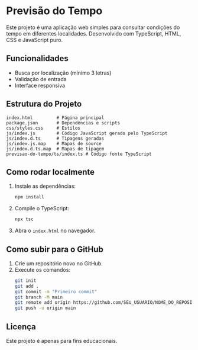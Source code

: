 # Previsão do Tempo

Este projeto é uma aplicação web simples para consultar condições do tempo em diferentes localidades. Desenvolvido com TypeScript, HTML, CSS e JavaScript puro.

## Funcionalidades

- Busca por localização (mínimo 3 letras)
- Validação de entrada
- Interface responsiva

## Estrutura do Projeto

```
index.html         # Página principal
package.json       # Dependências e scripts
css/styles.css     # Estilos
js/index.js        # Código JavaScript gerado pelo TypeScript
js/index.d.ts      # Tipagens geradas
js/index.js.map    # Mapas de source
js/index.d.ts.map  # Mapas de tipagem
previsao-do-tempo/ts/index.ts # Código fonte TypeScript
```

## Como rodar localmente

1. Instale as dependências:
   ```bash
   npm install
   ```
2. Compile o TypeScript:
   ```bash
   npx tsc
   ```
3. Abra o `index.html` no navegador.

## Como subir para o GitHub

1. Crie um repositório novo no GitHub.
2. Execute os comandos:
   ```bash
   git init
   git add .
   git commit -m "Primeiro commit"
   git branch -M main
   git remote add origin https://github.com/SEU_USUARIO/NOME_DO_REPOSITORIO.git
   git push -u origin main
   ```

## Licença

Este projeto é apenas para fins educacionais.
